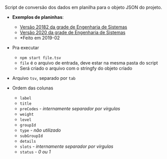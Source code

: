 Script de conversão dos dados em planilha para o objeto JSON do projeto.

- **Exemplos de planinhas**:
  - [Versão 20182 da grade de Engenharia de Sistemas](https://docs.google.com/spreadsheets/d/1hF4xBMX--hamxL_LiNDSQGPVxYjHr8zD2afMjXCAt8Y/edit#gid=890497792)
  - [Versão 2020 da grade de Engenharia de Sistemas](https://docs.google.com/spreadsheets/d/1dZiipxHcmvAMPaZEVxyI7MVRsowWrZ9RAuHwy1QmBSQ/edit#gid=890497792)
  - *Feito em 2019-02

- Pra executar  
  - `npm start file.tsv`
  - `file` é o arquivo de entrada, deve estar na mesma pasta do script
  - Será criado o arquivo com o stringfy do objeto criado
  
- Arquivo `tsv`, separado por `tab`
- Ordem das colunas
  - `label`
  - `title`
  - `preCodes` - _internamente separador por vírgulas_
  - `weight`
  - `level`
  - `groupId`
  - `type` - _não utilizado_
  - `subGroupId`
  - `details`  
  - `slots` - _internamente separador por vírgulas_
  - `status` - _0 ou 1_


  